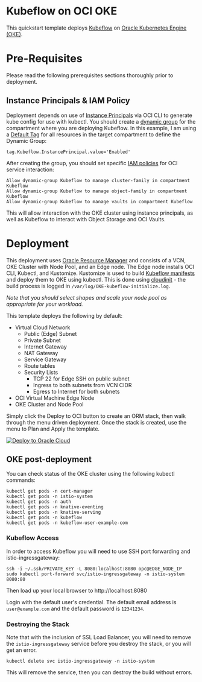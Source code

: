 # Kubeflow on OCI OKE
This quickstart template deploys [Kubeflow](https://www.kubeflow.org/#overview) on [Oracle Kubernetes Engine (OKE)](https://docs.oracle.com/en-us/iaas/Content/ContEng/Concepts/contengoverview.htm).

# Pre-Requisites
Please read the following prerequisites sections thoroughly prior to deployment.

## Instance Principals & IAM Policy
Deployment depends on use of [Instance Principals](https://docs.oracle.com/en-us/iaas/Content/Identity/Tasks/callingservicesfrominstances.htm) via OCI CLI to generate kube config for use with kubectl.  You should create a [dynamic group](https://docs.oracle.com/en-us/iaas/Content/Identity/Tasks/managingdynamicgroups.htm) for the compartment where you are deploying Kubeflow.   In this example, I am using a [Default Tag](https://docs.oracle.com/en-us/iaas/Content/Tagging/Tasks/managingtagdefaults.htm) for all resources in the target compartment to define the Dynamic Group:

	tag.Kubeflow.InstancePrincipal.value='Enabled'

After creating the group, you should set specific [IAM policies](https://docs.oracle.com/en-us/iaas/Content/Identity/Reference/policyreference.htm) for OCI service interaction:

	Allow dynamic-group Kubeflow to manage cluster-family in compartment Kubeflow
	Allow dynamic-group Kubeflow to manage object-family in compartment Kubeflow
	Allow dynamic-group Kubeflow to manage vaults in compartment Kubeflow

This will allow interaction with the OKE cluster using instance principals, as well as Kubeflow to interact with Object Storage and OCI Vaults.

<!-- ## Kubeflow Security
You will also need an [OCI Vault](https://docs.oracle.com/en-us/iaas/Content/KeyManagement/Concepts/keyoverview.htm), and two [Vault Secrets](https://docs.oracle.com/en-us/iaas/Content/KeyManagement/Tasks/managingsecrets.htm) - one for Kubeflow Login and one for Kubeflow Password.  Create the vault and secrets prior to deployment, and capture the OCIDs of each secret to insert into the deployment template.  These will be retrieved during the deployment process so that they do not persist in any terraform metadata.

*Note that the Vault should be in the same region you plan to deploy this template* - This is because the template uses OCI CLI to retrieve the vault secrets, and the OCI CLI configuration is localized to the deployment region.
-->
# Deployment
This deployment uses [Oracle Resource Manager](https://docs.oracle.com/en-us/iaas/Content/ResourceManager/Concepts/resourcemanager.htm) and consists of a VCN, OKE Cluster with Node Pool, and an Edge node.   The Edge node installs OCI CLI, Kubectl, and Kustomize.  Kustomize is used to build [Kubeflow manifests](https://github.com/kubeflow/manifests) and deploy them to OKE using kubectl.   This is done using [cloudinit](userdata/cloudinit.sh) - the build process is logged in ``/var/log/OKE-kubeflow-initialize.log``.

*Note that you should select shapes and scale your node pool as appropriate for your workload.*

This template deploys the following by default:

* Virtual Cloud Network
  * Public (Edge) Subnet
  * Private Subnet
  * Internet Gateway
  * NAT Gateway
  * Service Gateway
  * Route tables
  * Security Lists
    * TCP 22 for Edge SSH on public subnet
    * Ingress to both subnets from VCN CIDR
    * Egress to Internet for both subnets
* OCI Virtual Machine Edge Node
* OKE Cluster and Node Pool

Simply click the Deploy to OCI button to create an ORM stack, then walk through the menu driven deployment.  Once the stack is created, use the menu to Plan and Apply the template.

[![Deploy to Oracle Cloud](https://oci-resourcemanager-plugin.plugins.oci.oraclecloud.com/latest/deploy-to-oracle-cloud.svg)](https://console.us-ashburn-1.oraclecloud.com/resourcemanager/stacks/create?region=home&zipUrl=https://github.com/oracle-quickstart/oke-kubeflow/1.1.0.zip)

## OKE post-deployment
You can check status of the OKE cluster using the following kubectl commands:

	kubectl get pods -n cert-manager
	kubectl get pods -n istio-system
	kubectl get pods -n auth
	kubectl get pods -n knative-eventing
	kubectl get pods -n knative-serving
	kubectl get pods -n kubeflow
	kubectl get pods -n kubeflow-user-example-com

### Kubeflow Access
In order to access Kubeflow you will need to use SSH port forwarding and istio-ingressgateway:

	ssh -i ~/.ssh/PRIVATE_KEY -L 8080:localhost:8080 opc@EDGE_NODE_IP
	sudo kubectl port-forward svc/istio-ingressgateway -n istio-system 8080:80

Then load up your local browser to http://localhost:8080

Login with the default user's credential. The default email address is ``user@example.com`` and the default password is ``12341234``.

### Destroying the Stack
Note that with the inclusion of SSL Load Balancer, you will need to remove the `` istio-ingressgateway `` service before you destroy the stack, or you will get an error. 

	kubectl delete svc istio-ingressgateway -n istio-system

This will remove the service, then you can destroy the build without errors.
